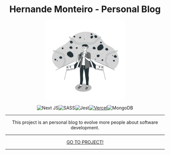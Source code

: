 <h1 align= "center">Hernande Monteiro - Personal Blog</h1>
<p align="center">
<img src="./public/favicon.png" alt="Hernande Monteiro Logotipo" style="width: 50%;height: 50%"/>
</p>
<div align="center">

![Next JS](https://img.shields.io/badge/Next-black?style=for-the-badge&logo=next.js&logoColor=white)![SASS](https://img.shields.io/badge/SASS-hotpink.svg?style=for-the-badge&logo=SASS&logoColor=white)![Jest](https://img.shields.io/badge/-jest-%23C21325?style=for-the-badge&logo=jest&logoColor=white)[![Vercel](https://img.shields.io/badge/vercel-%23000000.svg?style=for-the-badge&logo=vercel&logoColor=white)](https://hernandemonteiro.vercel.app)![MongoDB](https://img.shields.io/badge/MongoDB-%234ea94b.svg?style=for-the-badge&logo=mongodb&logoColor=white)

</div>

<hr>

<p  align= "center">This project is an personal blog to evolve more people about software development.</p>

<hr>

<p align= "center"><a href="https://hernandemonteiro.vercel.app" target="_blank">GO TO PROJECT!</a></p>

<hr>

